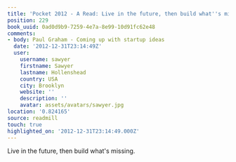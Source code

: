 ```yaml
---
title: 'Pocket 2012 - A Read: Live in the future, then build what''s missing.'
position: 229
book_uuid: 0ad0d9b9-7259-4e7a-8e99-10d91fc62e48
comments:
- body: Paul Graham - Coming up with startup ideas
  date: '2012-12-31T23:14:49Z'
  user:
    username: sawyer
    firstname: Sawyer
    lastname: Hollenshead
    country: USA
    city: Brooklyn
    website: ''
    description: ''
    avatar: assets/avatars/sawyer.jpg
location: '0.824165'
source: readmill
touch: true
highlighted_on: '2012-12-31T23:14:49.000Z'
---
```


Live in the future, then build what's missing.